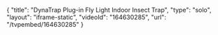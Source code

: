 {
    "title": "DynaTrap Plug-in Fly Light Indoor Insect Trap",
    "type": "solo",
    "layout": "iframe-static",
    "videoId": "164630285",
    "url": "\/tvpembed\/164630285"
}